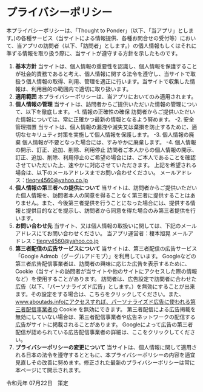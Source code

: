 # プライバシーポリシー
本プライバシーポリシーは、「Thought to Ponder」（以下、「当アプリ」とします。)の各種サービス（当サイトによる情報提供、各種お問合せの受付等）において、当アプリの訪問者（以下、「訪問者」とします。）の個人情報もしくはそれに準ずる情報を取り扱う際に、当サイトが遵守する方針を示したものです。
1. **基本方針**
当サイトは、個人情報の重要性を認識し、個人情報を保護することが社会的責務であると考え、個人情報に関する法令を遵守し、当サイトで取扱う個人情報の取得、利用、管理を適正に行います。当サイトで収集した情報は、利用目的の範囲内で適切に取り扱います。
2. **適用範囲**
本プライバシーポリシーは、当アプリにおいてのみ適用されます。
3. **個人情報の管理**
当サイトは、訪問者からご提供いただいた情報の管理について、以下を徹底します。
    -1. 情報の正確性の確保
訪問者からご提供いただいた情報については、常に正確かつ最新の情報となるよう努めます。
    -2. 安全管理措置
当サイトは、個人情報の漏洩や滅失又は棄損を防止するために、適切なセキリュティ対策を実施して個人情報を保護します。
    -3. 個人情報の廃棄
個人情報が不要となった場合には、すみやかに廃棄します。
    -4. 個人情報の開示、訂正、追加、削除、利用停止
訪問者ご本人からの個人情報の開示、訂正、追加、削除、利用停止のご希望の場合には、ご本人であることを確認させていただいた上、速やかに対応させていただきます。
上記を希望される場合は、以下のメールアドレスまでお問い合わせください。
メールアドレス：tleqrv4560@yahoo.co.jp
4. **個人情報の第三者への提供について**
当サイトは、訪問者からご提供いただいた個人情報を、訪問者本人の同意を得ることなく第三者に提供することはありません。また、今後第三者提供を行うことになった場合には、提供する情報と提供目的などを提示し、訪問者から同意を得た場合のみ第三者提供を行います。
5. **お問い合わせ先**
当サイト、又は個人情報の取扱いに関しては、下記のメールアドレスにてお問い合わせください。
当アプリ運営者：榎本旭晃
メールアドレス：tleqrv4560@yahoo.co.jp
6. **第三者配信の広告サービスについて**
当サイトは、第三者配信の広告サービス「Google Admob（グーグルアドモブ）」を利用しています。
Googleなどの第三者広告配信事業者は、訪問者の興味に応じた広告を表示するために、Cookie（当サイトの訪問者が当サイトや他のサイトにアクセスした際の情報など）を使用することがあります。
訪問者は、広告設定で訪問者に合わせた広告（以下、「パーソナライズド広告」とします。）を無効にすることが出来ます。その設定をする場合は、こちらをクリックしてください。また、www.aboutads.infoにアクセスすれば、パーソナライズド広告に使われる第三者配信事業者の Cookie を無効にできます。
第三者配信による広告掲載を無効にしていない場合は、第三者配信事業者や広告ネットワークの配信する広告がサイトに掲載されることがあります。
Googleによって広告の第三者配信が認められている広告配信事業者の詳細は、ここをクリックしてください。
7. **プライバシーポリシーの変更について**[](https://)
当サイトは、個人情報に関して適用される日本の法令を遵守するとともに、本プライバシーポリシーの内容を適宜見直しその改善に努めます。修正された最新のプライバシーポリシーは常に本ページにて開示されます。

令和元年 07月22日　策定